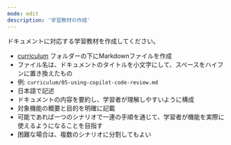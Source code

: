 ```yaml
---
mode: edit
description: '学習教材の作成'
---
```

ドキュメントに対応する学習教材を作成してください。

- [curriculum](../../curriculum) フォルダーの下にMarkdownファイルを作成
- ファイル名は、ドキュメントのタイトルを小文字にして、スペースをハイフンに置き換えたもの
- 例: `curriculum/05-using-copilot-code-review.md`
- 日本語で記述
- ドキュメントの内容を要約し、学習者が理解しやすいように構成
- 対象機能の概要と目的を明確に記載
- 可能であれば一つのシナリオで一連の手順を通じて、学習者が機能を実際に使えるようになることを目指す
- 困難な場合は、複数のシナリオに分割してもよい
